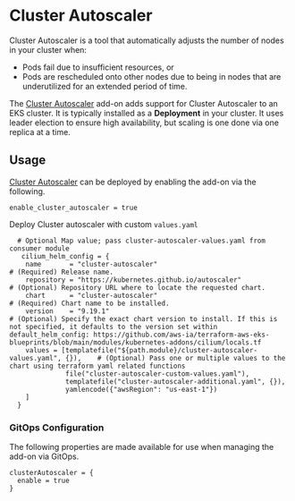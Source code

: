 # Cluster Autoscaler

Cluster Autoscaler is a tool that automatically adjusts the number of nodes in your cluster when:

* Pods fail due to insufficient resources, or
* Pods are rescheduled onto other nodes due to being in nodes that are underutilized for an extended period of time.

The [Cluster Autoscaler](https://github.com/kubernetes/autoscaler/tree/master/cluster-autoscaler) add-on adds support for Cluster Autoscaler to an EKS cluster. It is typically installed as a **Deployment** in your cluster. It uses leader election to ensure high availability, but scaling is one done via one replica at a time.

## Usage

[Cluster Autoscaler](https://github.com/aws-ia/terraform-aws-eks-blueprints/tree/main/modules/kubernetes-addons/cluster-autoscaler) can be deployed by enabling the add-on via the following.

```hcl
enable_cluster_autoscaler = true
```
Deploy Cluster autoscaler with custom `values.yaml`

```hcl
  # Optional Map value; pass cluster-autoscaler-values.yaml from consumer module
   cilium_helm_config = {
    name       = "cluster-autoscaler"                                               # (Required) Release name.
    repository = "https://kubernetes.github.io/autoscaler"                          # (Optional) Repository URL where to locate the requested chart.
    chart      = "cluster-autoscaler"                                               # (Required) Chart name to be installed.
    version    = "9.19.1"                                                           # (Optional) Specify the exact chart version to install. If this is not specified, it defaults to the version set within default_helm_config: https://github.com/aws-ia/terraform-aws-eks-blueprints/blob/main/modules/kubernetes-addons/cilium/locals.tf
    values = [templatefile("${path.module}/cluster-autoscaler-values.yaml", {}),    # (Optional) Pass one or multiple values to the chart using terraform yaml related functions
              file("cluster-autoscaler-custom-values.yaml"),
              templatefile("cluster-autoscaler-additional.yaml", {}),
              yamlencode({"awsRegion": "us-east-1"})
    ]  
  }
```

### GitOps Configuration

The following properties are made available for use when managing the add-on via GitOps.

```
clusterAutoscaler = {
  enable = true
}
```
